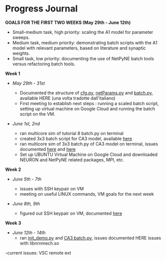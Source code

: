 
# Progress Journal 

**GOALS FOR THE FIRST TWO WEEKS (May 29th - June 12th)**

- Small-medium task, high priority: scaling the A1 model for parameter sweeps.
- Medium  task, medium priority: demonstrating batch scripts with the A1 model with relevant parameters, based on literature and synaptic weights.
- Small task, low priority: documenting the use of NetPyNE batch tools versus refactoring batch tools.

**Week 1** 

- *May 29th - 31st*
  - Documented the structure of [cfg.py](https://github.com/NathanKlineInstitute/Macaque_auditory_thalamocortical_model_data/blob/main/model/cfg.py), [netParams.py](https://github.com/NathanKlineInstitute/Macaque_auditory_thalamocortical_model_data/blob/main/model/netParams.py) and [batch.py](https://github.com/NathanKlineInstitute/Macaque_auditory_thalamocortical_model_data/blob/main/model/batch.py), available HERE (una volta tradotte dall'italiano)
  - First meeting to establish next steps : running a scaled batch script, setting up virtual machine on Google Cloud and running the batch script on the VM.

- *June 1st, 2nd*
	 - ran multicore sim of tutorial 8 batch.py on terminal 
   - created 3x3 batch script for CA3 model, available [here](https://github.com/ireneee22/GSoC-23/blob/main/CA3batch.py)
   - ran multicore sim of 3x3 batch.py of CA3 model on terminal, issues documented [here](https://github.com/ireneee22/GSoC-23/blob/main/GSoC_documentation/multicore%20simulation%20errors.md) and [here](https://github.com/ireneee22/GSoC-23/blob/main/GSoC_documentation/batch%20simulation%20errors.md)
   - Set up UBUNTU Virtual Machine on Google Cloud and downloaded NEURON and NetPyNE related packages, MPI, etc. 

**Week 2**

- *June 5th - 7th*
  - issues with SSH keypair on VM   
  - meeting on useful LINUX commands, VM goals for the next week 

- *June 8th, 9th*
	- figured out SSH keypair on VM, documented [here](https://github.com/ireneee22/GSoC-23/blob/main/GSoC_documentation/Issues%20generating%20SSH%20keypair%20for%20Google%20Cloud%20VM.md)


**Week 3**
- *June 12th - 14th*
  - ran [init_demo.py](https://github.com/NathanKlineInstitute/Macaque_auditory_thalamocortical_model_data/blob/main/model/init_demo.py) and [CA3 batch.py](https://github.com/ireneee22/GSoC-23/blob/main/CA3batch.py), issues documented HERE 
 issues with libnrnmech.so
 
-current issues: VSC remote ext 



